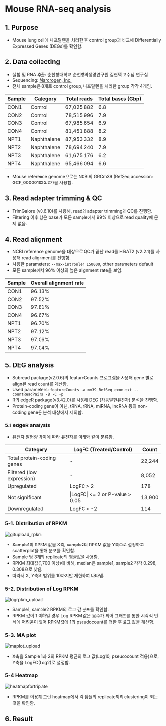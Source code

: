 # Mouse RNA-seq analysis
## 1. Purpose
+ Mouse lung cell에 나프탈렌을 처리한 후 control group과 비교해 Differentially Expressed Genes (DEGs)를 확인함.

## 2. Data collecting
+ 실험 및 RNA 추출: 순천향대학교 순천향의생명연구원 김현택 교수님 연구실
+ Sequencing: [Marcrogen, Inc.](https://www.macrogen.com/ko/main)
+ 전체 sample은 8개로 control group, 나프탈렌을 처리한 group 각각 4개임.

Sample | Category | Total reads | Total bases (Gbp)
--- | --- | --- | ---
CON1 | Control | 67,025,882 | 6.8
CON2 | Control | 78,515,996 | 7.9
CON3 | Control | 67,985,654 | 6.9
CON4 | Control | 81,451,888 | 8.2
NPT1 | Naphthalene | 87,953,332 | 8.9 
NPT2 | Naphthalene | 78,694,240 | 7.9
NPT3 | Naphthalene | 61,675,176 | 6.2
NPT4 | Naphthalene | 65,466,094 | 6.6

+ Mouse reference genome으로는 NCBI의 GRCm39 (RefSeq accession: GCF_000001635.27)을 사용함.

## 3. Read adapter trimming & QC
+ TrimGalore (v0.6.10)를 사용해, read의 adapter trimming과 QC를 진행함.
+ Filtering 이후 남은 base가 모든 sample에서 99% 이상으로 read quality에 문제 없음.

## 4. Read alignment
+ NCBI reference genome을 대상으로 QC가 끝난 read를 HISAT2 (v2.2.1)를 사용해 read alignment를 진행함.
+ 사용한 parameters: `--max-intronlen 150000`, other parameters default
+ 모든 sample에서 96% 이상의 높은 alignment rate을 보임.

Sample | Overall alignment rate
--- | ---
CON1 | 96.13%
CON2 | 97.52%
CON3 | 97.81%
CON4 | 96.67%
NPT1 | 96.70%
NPT2 | 97.12%
NPT3 | 97.06%
NPT4 | 97.04%

## 5. DEG analysis
+ Subread package(v2.0.6)의 featureCounts 프로그램을 사용해 gene 별로 align된 read count를 계산함.
+ Used parameters: `featureCounts -a mm39_RefSeq_exon.txt --countReadPairs -B -C -p`
+ R의 edgeR package(v3.42.0)를 사용해 DEG (차등발현유전자) 분석을 진행함.
+ Protein-coding gene이 아닌, tRNA, rRNA, miRNA, lncRNA 등의 non-coding gene은 분석 대상에서 제외함.

### 5.1 edgeR analysis
+ 유전자 발현량 차이에 따라 유전자를 아래와 같이 분류함.

Category | LogFC (Treated/Control) | Count
---- | ---- | ----
Total protein-coding genes | - | 22,244
Filtered (low expression) | - | 8,052
Upregulated | LogFC > 2 | 178
Not significant | \|LogFC\| <= 2 or P-value > 0.05 | 13,900
Downregulated | LogFC < -2 | 114

### 5-1. Distribution of RPKM
![gitupload_rpkm](https://user-images.githubusercontent.com/97942772/193222648-de34e244-8319-4836-aaf2-5d33c1b8c9d5.png)

+ Sample1의 RPKM 값을 X축, sample2의 RPKM 값을 Y축으로 설정하고 scatterplot을 통해 분포를 확인함.
+ Sample 당 3개의 replicate의 평균값을 사용함.
+ RPKM 최대값(1,700 이상)에 비해, median은 sample1, sample2 각각 0.298, 0.308으로 낮음.
+ 따라서 X, Y축의 범위를 10까지만 제한하여 나타냄.
 
### 5-2. Distribution of Log RPKM
![logrpkm_upload](https://user-images.githubusercontent.com/97942772/193222622-7184fb5c-ffdc-46f1-afe6-61224cc560c0.png)

+ Sample1, sample2 RPKM의 로그 값 분포를 확인함. 
+ RPKM 값이 1 이하일 경우 Log RPKM 값은 음수가 되어 그래프를 통한 시각적 인식에 어려움이 있어 RPKM값에 1의 pseudocount를 더한 후 로그 값을 계산함.

### 5-3. MA plot
![maplot_upload](https://user-images.githubusercontent.com/97942772/193222596-ac88e06d-9613-4a62-8266-0c323623b344.png)

+ X축을 Sample 1과 2의 RPKM 평균의 로그 값(Log10, pseudocount 적용)으로, Y축을 LogFC(Log2)로 설정함.

### 5-4 Heatmap 
![heatmapfortriplate](https://user-images.githubusercontent.com/97942772/193222696-c1a6ee6f-2b77-423c-beaf-8f7fe60aa0ba.png)

+ RPKM를 이용해 그린 heatmap에서 각 샘플의 replicate끼리 clustering이 되는 것을 확인함.

## 6. Result

